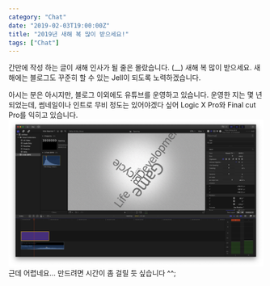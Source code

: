 ```yaml
---
category: "Chat"
date: "2019-02-03T19:00:00Z"
title: "2019년 새해 복 많이 받으세요!"
tags: ["Chat"]
---
```

간만에 작성 하는 글이 새해 인사가 될 줄은 몰랐습니다. (__)
새해 복 많이 받으세요.
새해에는 블로그도 꾸준히 할 수 있는 Jell이 되도록 노력하겠습니다.

아시는 분은 아시지만, 블로그 이외에도 유튜브를 운영하고 있습니다.
운영한 지는 몇 년 되었는데, 썸네일이나 인트로 무비 정도는 있어야겠다 싶어 Logic X Pro와 Final cut Pro를 익히고 있습니다.
![Final cut Pro](images/finalcutpro.png)
근데 어렵네요... 만드려면 시간이 좀 걸릴 듯 싶습니다 ^^;
